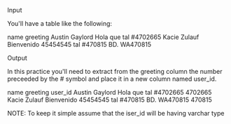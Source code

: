 Input

You'll have a table like the following:

name                    	greeting
Austin Gaylord	          Hola que tal #4702665
Kacie Zulauf	            Bienvenido 45454545 tal #470815 BD. WA470815

Output

In this practice you'll need to extract from the greeting column the number preceeded by the # symbol and place it in a new column named user_id.

name	              greeting	                                                user_id
Austin Gaylord	    Hola que tal #4702665	                                    4702665
Kacie Zulauf	      Bienvenido 45454545 tal #470815 BD. WA470815	            470815


NOTE: To keep it simple assume that the iser_id will be having varchar type
